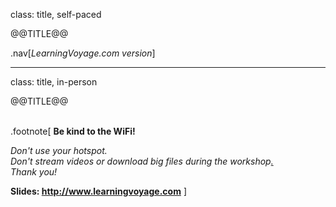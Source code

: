 class: title, self-paced

@@TITLE@@

.nav[*LearningVoyage.com version*]

---

class: title, in-person

@@TITLE@@<br/></br>

.footnote[
**Be kind to the WiFi!**<br/>
<!-- *Use the 5G network.* -->
*Don't use your hotspot.*<br/>
*Don't stream videos or download big files during the workshop[.](https://www.youtube.com/watch?v=h16zyxiwDLY)*<br/>
*Thank you!*

**Slides: http://www.learningvoyage.com**
]
